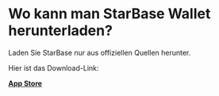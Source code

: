 # Wo kann man StarBase Wallet herunterladen?

Laden Sie StarBase nur aus offiziellen Quellen herunter.

Hier ist das Download-Link:

[**App Store**](https://apps.apple.com/app/bank-bitcoin-wallet/id1447619907)

